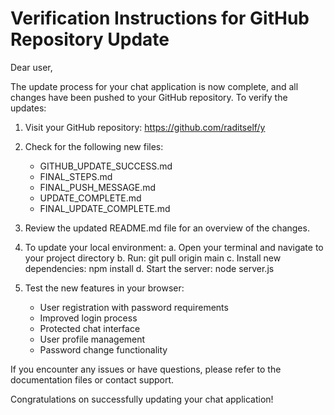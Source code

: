 
# Verification Instructions for GitHub Repository Update

Dear user,

The update process for your chat application is now complete, and all changes have been pushed to your GitHub repository. To verify the updates:

1. Visit your GitHub repository: https://github.com/raditself/y

2. Check for the following new files:
   - GITHUB_UPDATE_SUCCESS.md
   - FINAL_STEPS.md
   - FINAL_PUSH_MESSAGE.md
   - UPDATE_COMPLETE.md
   - FINAL_UPDATE_COMPLETE.md

3. Review the updated README.md file for an overview of the changes.

4. To update your local environment:
   a. Open your terminal and navigate to your project directory
   b. Run: git pull origin main
   c. Install new dependencies: npm install
   d. Start the server: node server.js

5. Test the new features in your browser:
   - User registration with password requirements
   - Improved login process
   - Protected chat interface
   - User profile management
   - Password change functionality

If you encounter any issues or have questions, please refer to the documentation files or contact support.

Congratulations on successfully updating your chat application!
